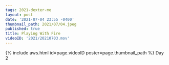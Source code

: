 ```yaml
---
tags: 2021-dexter-me
layout: post
date: '2021-07-04 23:55 -0400'
thumbnail_path: 2021/07/04.jpeg
published: true
title: Playing With Fire
videoID: '2021/20210703.mov'
---
```


{% include aws.html id=page.videoID poster=page.thumbnail_path %}
Day 2